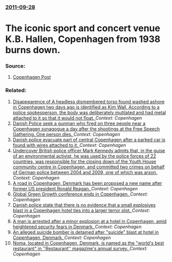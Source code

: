 ### [2011-09-28](/news/2011/09/28/index.md)

# The iconic sport and concert venue K.B. Hallen, Copenhagen from 1938 burns down. 




### Source:

1. [Copenhagen Post](http://www.cphpost.dk/news/national/88-national/52219-fire-destroys-kb-hallen-before-sex-fair-opening.html)

### Related:

1. [Disappearence of A headless dismembered torso found washed ashore in Copenhagen two days ago is identified as Kim Wall. According to a police spokesperson, the body was deliberately mutilated and had metal attached to it so that it would not float. ](/news/2017/08/23/disappearence-of-a-headless-dismembered-torso-found-washed-ashore-in-copenhagen-two-days-ago-is-identified-as-kim-wall-according-to-a-polic.md) _Context: Copenhagen_
2. [Danish Police seek a gunman who fired on three people near a Copenhagen synagogue a day after the shootings at the Free Speech Gathering. One person dies. ](/news/2015/02/15/danish-police-seek-a-gunman-who-fired-on-three-people-near-a-copenhagen-synagogue-a-day-after-the-shootings-at-the-free-speech-gathering-on.md) _Context: Copenhagen_
3. [Danish police evacuate part of central Copenhagen after a parked car is found with wires attached to it. ](/news/2013/08/6/danish-police-evacuate-part-of-central-copenhagen-after-a-parked-car-is-found-with-wires-attached-to-it.md) _Context: Copenhagen_
4. [Undercover British police officer Mark Kennedy admits that, in the guise of an environmental activist, he was used by the police forces of 22 countries, was responsible for the closing down of the Youth House community centre in Copenhagen, and committed two crimes on behalf of German police between 2004 and 2009, one of which was arson. ](/news/2011/11/13/undercover-british-police-officer-mark-kennedy-admits-that-in-the-guise-of-an-environmental-activist-he-was-used-by-the-police-forces-of-2.md) _Context: Copenhagen_
5. [A road in Copenhagen, Denmark has been proposed a new name after former US president Ronald Reagan. ](/news/2011/02/11/a-road-in-copenhagen-denmark-has-been-proposed-a-new-name-after-former-us-president-ronald-reagan.md) _Context: Copenhagen_
6. [Global Green Growth conference ends in Copenhagen. ](/news/2010/11/8/global-green-growth-conference-ends-in-copenhagen.md) _Context: Copenhagen_
7. [Danish police state that there is no evidence that a small explosives blast in a Copenhagen hotel ties into a larger terror plot. ](/news/2010/09/12/danish-police-state-that-there-is-no-evidence-that-a-small-explosives-blast-in-a-copenhagen-hotel-ties-into-a-larger-terror-plot.md) _Context: Copenhagen_
8. [A man is arrested after a minor explosion at a hotel in Copenhagen, amid heightened security fears in Denmark. ](/news/2010/09/11/a-man-is-arrested-after-a-minor-explosion-at-a-hotel-in-copenhagen-amid-heightened-security-fears-in-denmark.md) _Context: Copenhagen_
9. [An alleged suicide bomber is detained after "suicide" blast at hotel in Copenhagen, Denmark. ](/news/2010/09/10/an-alleged-suicide-bomber-is-detained-after-suicide-blast-at-hotel-in-copenhagen-denmark.md) _Context: Copenhagen_
10. [Noma, located in Copenhagen, Denmark, is named as the "world's best restaurant" in ''Restaurant'' magazine's annual survey. ](/news/2010/04/26/noma-located-in-copenhagen-denmark-is-named-as-the-world-s-best-restaurant-in-restaurant-magazine-s-annual-survey.md) _Context: Copenhagen_
